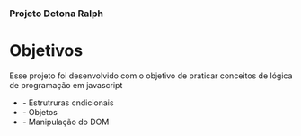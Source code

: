 ### Projeto Detona Ralph 

<h1>Objetivos</h1>
<p>Esse projeto foi desenvolvido com o objetivo de praticar conceitos de lógica de programação em javascript</p>

<ul>
    <li>- Estrutruras cndicionais</li>
    <li>- Objetos</li>
    <li>- Manipulação do DOM</li>
</ul>
